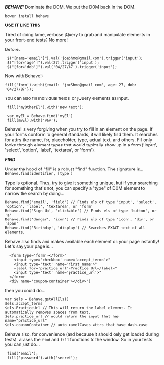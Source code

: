 ***BEHAVE!***
Dominate the DOM.
We put the DOM back in the DOM.

`bower install behave`

**USE IT LIKE THIS**

Tired of doing lame, verbose jQuery to grab and manipulate elements in your front-end tests? No more!

Before: 
  ```
   $("[name='email']").val('joeShmo@gmail.com').trigger('input');
   $("[for='age']").val(27).trigger('input');
   $("[for='dob']").val('04/27/87').trigger('input');
  ```

Now with Behave!:
  ```
  fill('form').with({email: 'joeShmo@gmail.com', age: 27, dob: '04/27/87'});
  ```

You can also fill individual fields, or jQuery elements as input.
  ```
   fill('myOtherEl').with('new text');

   var myEl = Behave.find('myEl')
   fill(myEl).with('yay');
  ```

Behave! is very forgiving when you try to fill in an element on the page. If your 
forms conform to general standards, it will likely find them. It searches for attrs like
name, for, placeholder, type, actual text, and others. Fill only looks through element types
that would typically show up in a form ('input', 'select', 'option', 'label', 'textarea', or 'form').

***FIND***

Under the hood of "fill" is a robust "find" function. The signature is...
`Behave.find(identifier, [type])`

Type is optional. Thus, try to give it something unique, but if your searching for something that's not, 
you can specify a "type" of DOM element to narrow the search by doing...
```
Behave.find('email', 'field') // Finds els of type 'input', 'select', 'option', 'label', 'textarea', or 'form'
Behave.find('Sign Up', 'clickable') // Finds els of type 'button', or 'a'
Behave.find('danger', 'icon') // Finds els of type 'icon', 'div', or 'span'
Behave.find('Birthday', 'display') // Searches EXACT text of all elements.
```

Behave also finds and makes available each element on your page instantly! Let's say your page is...
```
  <form type='form'></form>"
    <input type='checkbox' name='accept_terms'>"
    <input type='text' name='first_name'>"
    <label for='practice_url'>Practice Url</label>"
    <input type='text' name='practice_url'>"
  </form>
  <div name='coupon-container'></div>")
```
then you could do...
```
var $els = Behave.getAllEls()
$els.accept_terms
$els.PracticeUrl // This will return the label element. It automatically removes spaces from text.
$els.practice_url // would return the input that has name="practice_url"
$els.couponContainer // auto camelCases attrs that have dash-case
```

Behave also, for convenience (and because it should only get loaded during tests), aliases the `find`
and `fill` functions to the window. So in your tests you can just do...
```
 find('email');
 fill('password').with('secret');
```
